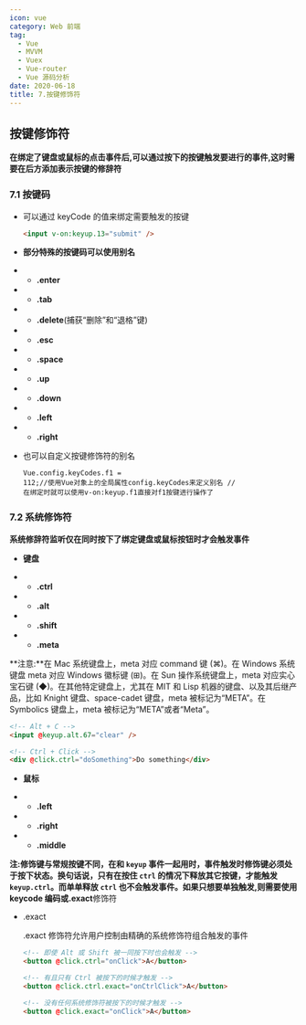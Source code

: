 ```yaml
---
icon: vue
category: Web 前端
tag: 
  - Vue
  - MVVM
  - Vuex
  - Vue-router
  - Vue 源码分析
date: 2020-06-18
title: 7.按键修饰符
---
```


## 按键修饰符

**在绑定了键盘或鼠标的点击事件后,可以通过按下的按键触发要进行的事件,这时需要在后方添加表示按键的修辞符**

### 7.1 按键码

- 可以通过 keyCode 的值来绑定需要触发的按键

  ```html
  <input v-on:keyup.13="submit" />
  ```

- **部分特殊的按键码可以使用别名**

- - **.enter**

- - **.tab**

- - **.delete**(捕获“删除”和“退格”键)

- - **.esc**

- - **.space**

- - **.up**

- - **.down**

- - **.left**

- - **.right**

- 也可以自定义按键修饰符的别名

  ```vue
  Vue.config.keyCodes.f1 =
  112;//使用Vue对象上的全局属性config.keyCodes来定义别名 //
  在绑定时就可以使用v-on:keyup.f1直接对f1按键进行操作了
  ```

### 7.2 系统修饰符

**系统修辞符监听仅在同时按下了绑定键盘或鼠标按钮时才会触发事件**

- **键盘**

- - **.ctrl**

- - **.alt**

- - **.shift**

- - **.meta**

**注意:**在 Mac 系统键盘上，meta 对应 command 键 (⌘)。在 Windows 系统键盘 meta 对应 Windows 徽标键 (⊞)。在 Sun 操作系统键盘上，meta 对应实心宝石键 (◆)。在其他特定键盘上，尤其在 MIT 和 Lisp 机器的键盘、以及其后继产品，比如 Knight 键盘、space-cadet 键盘，meta 被标记为“META”。在 Symbolics 键盘上，meta 被标记为“META”或者“Meta”。

```html
<!-- Alt + C -->
<input @keyup.alt.67="clear" />

<!-- Ctrl + Click -->
<div @click.ctrl="doSomething">Do something</div>
```

- **鼠标**

- - **.left**

- - **.right**

- - **.middle**

**注:**修饰键与常规按键不同，在和 `keyup` 事件一起用时，事件触发时修饰键必须处于按下状态。换句话说，只有在按住 `ctrl` 的情况下释放其它按键，才能触发 `keyup.ctrl`。而单单释放 `ctrl` 也不会触发事件。如果只想要单独触发,则需要使用 keycode 编码或**.exact**修饰符

- .exact

  .exact 修饰符允许用户控制由精确的系统修饰符组合触发的事件

  ```html
  <!-- 即使 Alt 或 Shift 被一同按下时也会触发 -->
  <button @click.ctrl="onClick">A</button>

  <!-- 有且只有 Ctrl 被按下的时候才触发 -->
  <button @click.ctrl.exact="onCtrlClick">A</button>

  <!-- 没有任何系统修饰符被按下的时候才触发 -->
  <button @click.exact="onClick">A</button>
  ```
